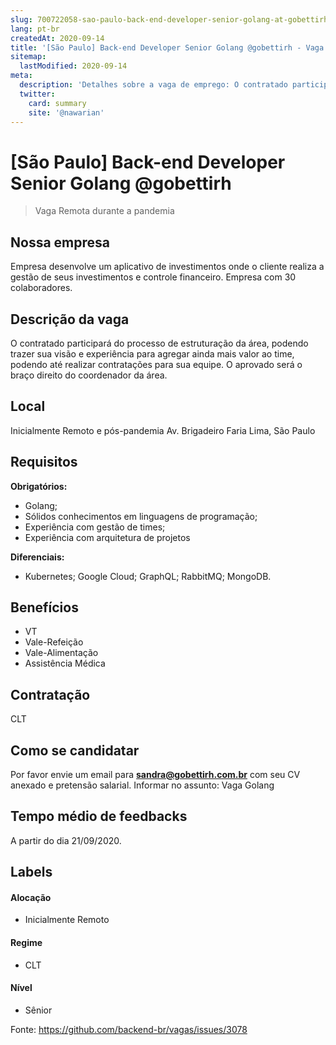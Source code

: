 ```yaml
---
slug: 700722058-sao-paulo-back-end-developer-senior-golang-at-gobettirh
lang: pt-br
createdAt: 2020-09-14
title: '[São Paulo] Back-end Developer Senior Golang @gobettirh - Vaga de Emprego'
sitemap:
  lastModified: 2020-09-14
meta:
  description: 'Detalhes sobre a vaga de emprego: O contratado participará do processo de estruturação da área, podendo trazer sua visão e experiência para agregar ainda mais valor ao time, podendo até realizar contratações para sua equipe. O aprovado será o braço direito do coordenador da área.'
  twitter:
    card: summary
    site: '@nawarian'
---
```


# [São Paulo] Back-end Developer Senior Golang @gobettirh

<!--
==================================================
Caso a vaga for remoto durante a pandemia informar no texto "Remoto durante o covid"
==================================================
-->
<!-- 
==================================================
POR FAVOR, SÓ POSTE SE A VAGA FOR PARA BACK-END!

Não faça distinção de gênero no título da vaga.

Use: "Back-End Developer" ao invés de 
"Desenvolvedor Back-End" \o/

Exemplo: `[São Paulo] Back-End Developer @ NOME DA EMPRESA`
==================================================
-->
<!--
==================================================
Caso a vaga for remoto durante a pandemia deixar a linha abaixo
==================================================
-->
> Vaga Remota durante a pandemia

## Nossa empresa

Empresa desenvolve um aplicativo de investimentos onde o cliente realiza a gestão de seus investimentos e controle financeiro. Empresa com 30 colaboradores. 

## Descrição da vaga

O contratado participará do processo de estruturação da área, podendo trazer sua visão e experiência para agregar ainda mais valor ao time, podendo até realizar contratações para sua equipe. O aprovado será o braço direito do coordenador da área. 

## Local

Inicialmente Remoto e pós-pandemia Av. Brigadeiro Faria Lima, São Paulo

## Requisitos

**Obrigatórios:**

- Golang; 
- Sólidos conhecimentos em linguagens de programação; 
- Experiência com gestão de times; 
- Experiência com arquitetura de projetos 

**Diferenciais:**
- Kubernetes; Google Cloud; GraphQL; RabbitMQ; MongoDB.

## Benefícios

- VT
- Vale-Refeição
- Vale-Alimentação
- Assistência Médica

## Contratação

CLT

## Como se candidatar

Por favor envie um email para **sandra@gobettirh.com.br** com seu CV anexado e pretensão salarial.
Informar no assunto: Vaga Golang

## Tempo médio de feedbacks

A partir do dia 21/09/2020.

## Labels
<!-- retire os labels que não fazem sentido à vaga -->

#### Alocação
- Inicialmente Remoto

#### Regime
- CLT

#### Nível
- Sênior




Fonte: https://github.com/backend-br/vagas/issues/3078